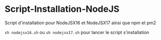 # Script-Installation-NodeJS

Script d'installation pour NodeJSX16 et NodeJSX17 ainsi que npm et pm2

`sh nodejsx16.sh` ou `sh nodejsx17.sh` pour lancer le script s'installation

